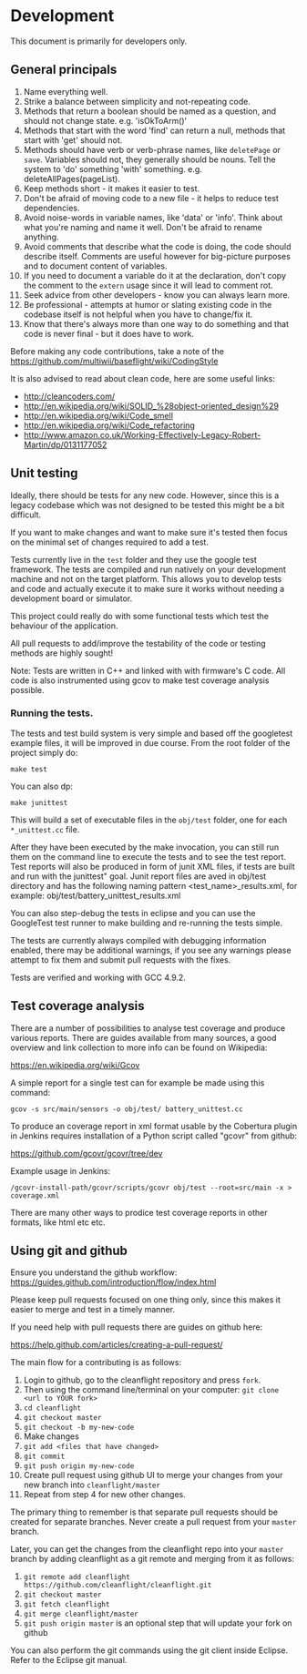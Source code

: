 # Development

This document is primarily for developers only.

## General principals

1. Name everything well.
2. Strike a balance between simplicity and not-repeating code.
3. Methods that return a boolean should be named as a question, and should not change state.  e.g. 'isOkToArm()'
4. Methods that start with the word 'find' can return a null, methods that start with 'get' should not.
5. Methods should have verb or verb-phrase names, like `deletePage` or `save`.  Variables should not, they generally should be nouns.  Tell the system to 'do' something 'with' something.  e.g. deleteAllPages(pageList).
6. Keep methods short - it makes it easier to test.
7. Don't be afraid of moving code to a new file - it helps to reduce test dependencies.
8. Avoid noise-words in variable names, like 'data' or 'info'.  Think about what you're naming and name it well.  Don't be afraid to rename anything.
9. Avoid comments that describe what the code is doing, the code should describe itself.  Comments are useful however for big-picture purposes and to document content of variables.
10. If you need to document a variable do it at the declaration, don't copy the comment to the `extern` usage since it will lead to comment rot.
11. Seek advice from other developers - know you can always learn more.
12. Be professional - attempts at humor or slating existing code in the codebase itself is not helpful when you have to change/fix it.
13. Know that there's always more than one way to do something and that code is never final - but it does have to work.

Before making any code contributions, take a note of the https://github.com/multiwii/baseflight/wiki/CodingStyle

It is also advised to read about clean code, here are some useful links:

* http://cleancoders.com/
* http://en.wikipedia.org/wiki/SOLID_%28object-oriented_design%29
* http://en.wikipedia.org/wiki/Code_smell
* http://en.wikipedia.org/wiki/Code_refactoring
* http://www.amazon.co.uk/Working-Effectively-Legacy-Robert-Martin/dp/0131177052

## Unit testing

Ideally, there should be tests for any new code. However, since this is a legacy codebase which was not designed to be tested this might be a bit difficult.

If you want to make changes and want to make sure it's tested then focus on the minimal set of changes required to add a test.

Tests currently live in the `test` folder and they use the google test framework. 
The tests are compiled and run natively on your development machine and not on the target platform.
This allows you to develop tests and code and actually execute it to make sure it works without needing a development board or simulator.

This project could really do with some functional tests which test the behaviour of the application.

All pull requests to add/improve the testability of the code or testing methods are highly sought!

Note: Tests are written in C++ and linked with with firmware's C code. All code is also instrumented using gcov to make test coverage analysis possible.

### Running the tests.

The tests and test build system is very simple and based off the googletest example files, it will be improved in due course. From the root folder of the project simply do:

```
make test
```

You can also dp:

```
make junittest
```

This will build a set of executable files in the `obj/test` folder, one for each `*_unittest.cc` file.

After they have been executed by the make invocation, you can still run them on the command line to execute the tests and to see the test report. Test reports will also be produced in form of junit XML files, if tests are built and run with the junittest" goal. Junit report files are aved in obj/test directory and has the following  naming pattern <test_name>_results.xml, for example: obj/test/battery_unittest_results.xml 

You can also step-debug the tests in eclipse and you can use the GoogleTest test runner to make building and re-running the tests simple.

The tests are currently always compiled with debugging information enabled, there may be additional warnings, if you see any warnings please attempt to fix them and submit pull requests with the fixes.

Tests are verified and working with GCC 4.9.2.

## Test coverage analysis

There are a number of possibilities to analyse test coverage and produce various reports. There are guides available from many sources, a good overview and link collection to more info can be found on Wikipedia: 

https://en.wikipedia.org/wiki/Gcov

A simple report for a single test can for example be made using this command:

```
gcov -s src/main/sensors -o obj/test/ battery_unittest.cc
```

To produce an coverage report in xml format usable by the Cobertura plugin in Jenkins requires installation of a  Python script called "gcovr" from github:

https://github.com/gcovr/gcovr/tree/dev

Example usage in Jenkins:

```
/gcovr-install-path/gcovr/scripts/gcovr obj/test --root=src/main -x > coverage.xml
```

There are many other ways to prodice test coverage reports in other formats, like html etc etc. 

## Using git and github

Ensure you understand the github workflow: https://guides.github.com/introduction/flow/index.html

Please keep pull requests focused on one thing only, since this makes it easier to merge and test in a timely manner.

If you need help with pull requests there are guides on github here:

https://help.github.com/articles/creating-a-pull-request/

The main flow for a contributing is as follows:

1. Login to github, go to the cleanflight repository and press `fork`.
2. Then using the command line/terminal on your computer: `git clone <url to YOUR fork>`
3. `cd cleanflight`
4. `git checkout master`
5. `git checkout -b my-new-code`
6. Make changes
7. `git add <files that have changed>`
8. `git commit`
9. `git push origin my-new-code`
10. Create pull request using github UI to merge your changes from your new branch into `cleanflight/master`
11. Repeat from step 4 for new other changes.

The primary thing to remember is that separate pull requests should be created for separate branches.  Never create a pull request from your `master` branch.

Later, you can get the changes from the cleanflight repo into your `master` branch by adding cleanflight as a git remote and merging from it as follows:

1. `git remote add cleanflight https://github.com/cleanflight/cleanflight.git`
2. `git checkout master`
3. `git fetch cleanflight`
4. `git merge cleanflight/master`
5. `git push origin master` is an optional step that will update your fork on github
 

You can also perform the git commands using the git client inside Eclipse.  Refer to the Eclipse git manual.


